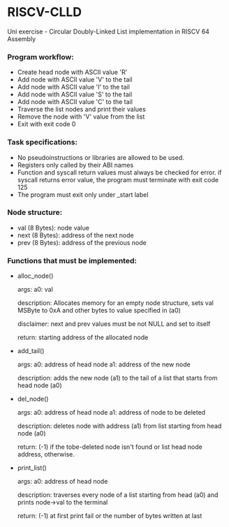 # RISCV-CLLD
Uni exercise - Circular Doubly-Linked List implementation in RISCV 64 Assembly

### Program workflow:
- Create head node with ASCII value 'R'
- Add node with ASCII value 'V' to the tail
- Add node with ASCII value 'I' to the tail
- Add node with ASCII value 'S' to the tail
- Add node with ASCII value 'C' to the tail
- Traverse the list nodes and print their values
- Remove the node with 'V' value from the list
- Exit with exit code 0

### Task specifications:
- No pseudoinstructions or libraries are allowed to be used.
- Registers only called by their ABI names
- Function and syscall return values must always be checked for error. if syscall returns error value, the program must terminate with exit code 125
- The program must exit only under _start label

### Node structure:
- val (8 Bytes): node value
- next (8 Bytes): address of the next node
- prev (8 Bytes): address of the previous node

### Functions that must be implemented:

- alloc_node()
  
  args:
  a0: val

  description:
  Allocates memory for an empty node structure, sets val MSByte to 0xA
  and other bytes to value specified in (a0)

  disclaimer:
  next and prev values must be not NULL and set to itself

  return:
  starting address of the allocated node

- add_tail()
  
  args:
  a0: address of head node
  a1: address of the new node

  description:
  adds the new node (a1) to the tail of a list that
  starts from head node (a0)

- del_node()
  
  args:
  a0: address of head node
  a1: address of node to be deleted

  description:
  deletes node with address (a1) from list
  starting from head node (a0)

  return:
  (-1) if the tobe-deleted node isn't found or
  list head node address, otherwise.

- print_list()
  
  args:
  a0: address of head node

  description:
  traverses every node of a list starting from head (a0)
  and prints node->val to the terminal

  return:
  (-1) at first print fail or the number of bytes written at last
  
